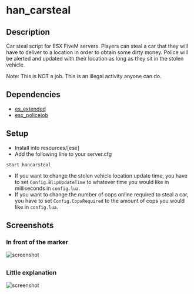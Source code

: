 # han_carsteal
## Description
Car steal script for ESX FiveM servers. Players can steal a car that they will have to deliver to a location in order to obtain some dirty money. Police will be alerted and updated with their location as long as they sit in the stolen vehicle.

Note: This is NOT a job. This is an illegal activity anyone can do.
## Dependencies
* [es_extended](https://github.com/sleepykz/es_extended)
* [esx_policejob](https://github.com/ESX-Org/esx_policejob)
## Setup
* Install into resources/[esx]
* Add the following line to your server.cfg
```
start hancarsteal
```

* If you want to change the stolen vehicle location update time, you have to set `Config.BlipUpdateTime` to whatever time you would like in milliseconds in `config.lua`.
* If you want to change the number of cops online required to steal a car, you have to set `Config.CopsRequired` to the amount of cops you would like in `config.lua`.
## Screenshots
### In front of the marker
![screenshot](https://i.imgur.com/BoqYPHj.jpg)
##
### Little explanation
![screenshot](https://i.imgur.com/maaWc4i.jpg)
